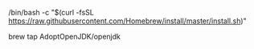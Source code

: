 /bin/bash -c "$(curl -fsSL https://raw.githubusercontent.com/Homebrew/install/master/install.sh)"

brew tap AdoptOpenJDK/openjdk
